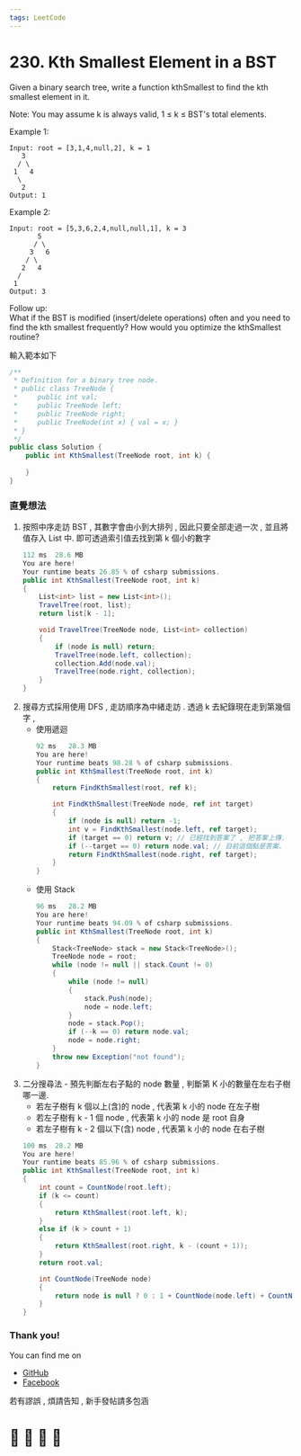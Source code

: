 ```yaml
---
tags: LeetCode
---
```


# 230. Kth Smallest Element in a BST
Given a binary search tree, write a function kthSmallest to find the kth smallest element in it.

Note:
You may assume k is always valid, 1 ≤ k ≤ BST's total elements.

Example 1:

```
Input: root = [3,1,4,null,2], k = 1
   3
  / \
 1   4
  \
   2
Output: 1
```

Example 2:
```
Input: root = [5,3,6,2,4,null,null,1], k = 3
       5
      / \
     3   6
    / \
   2   4
  /
 1
Output: 3
```
Follow up:    
What if the BST is modified (insert/delete operations) often and you need to find the kth smallest frequently? How would you optimize the kthSmallest routine?

輸入範本如下
```C#
/**
 * Definition for a binary tree node.
 * public class TreeNode {
 *     public int val;
 *     public TreeNode left;
 *     public TreeNode right;
 *     public TreeNode(int x) { val = x; }
 * }
 */
public class Solution {
    public int KthSmallest(TreeNode root, int k) {
        
    }
}
```

### 直覺想法

1. 按照中序走訪 BST , 其數字會由小到大排列 , 因此只要全部走過一次 , 並且將值存入 List 中. 即可透過索引值去找到第 k 個小的數字
    ```C#
    112 ms	28.6 MB
    You are here!
    Your runtime beats 26.85 % of csharp submissions.
    public int KthSmallest(TreeNode root, int k)
    {
        List<int> list = new List<int>();
        TravelTree(root, list);
        return list[k - 1];

        void TravelTree(TreeNode node, List<int> collection)
        {
            if (node is null) return;
            TravelTree(node.left, collection);
            collection.Add(node.val);
            TravelTree(node.right, collection);
        }
    }
    ```
2. 搜尋方式採用使用 DFS , 走訪順序為中緒走訪 . 透過 k 去紀錄現在走到第幾個字 ,  
    - 使用遞迴
        ```C#
        92 ms	28.3 MB
        You are here!
        Your runtime beats 98.28 % of csharp submissions.
        public int KthSmallest(TreeNode root, int k)
        {
            return FindKthSmallest(root, ref k);

            int FindKthSmallest(TreeNode node, ref int target)
            {
                if (node is null) return -1;
                int v = FindKthSmallest(node.left, ref target);
                if (target == 0) return v; // 已經找到答案了 , 把答案上傳.
                if (--target == 0) return node.val; // 目前這個點是答案.
                return FindKthSmallest(node.right, ref target);
            }
        }
        ```
    - 使用 Stack 
        ```C#
        96 ms	28.2 MB
        You are here!
        Your runtime beats 94.09 % of csharp submissions.
        public int KthSmallest(TreeNode root, int k)
        {
            Stack<TreeNode> stack = new Stack<TreeNode>();
            TreeNode node = root;
            while (node != null || stack.Count != 0)
            {
                while (node != null)
                {
                    stack.Push(node);
                    node = node.left;
                }
                node = stack.Pop();
                if (--k == 0) return node.val;
                node = node.right;
            }
            throw new Exception("not found");
        }
        ```
3. 二分搜尋法 - 預先判斷左右子點的 node 數量 , 判斷第 K 小的數量在左右子樹哪一邊.
    - 若左子樹有 k 個以上(含)的 node , 代表第 k 小的 node 在左子樹
    - 若左子樹有 k - 1 個 node , 代表第 k 小的 node 是 root 自身
    - 若左子樹有 k - 2 個以下(含) node , 代表第 k 小的 node 在右子樹
    ```C#
    100 ms	28.2 MB
    You are here!
    Your runtime beats 85.96 % of csharp submissions.
    public int KthSmallest(TreeNode root, int k)
    {
        int count = CountNode(root.left);
        if (k <= count)
        {
            return KthSmallest(root.left, k);
        }
        else if (k > count + 1)
        {
            return KthSmallest(root.right, k - (count + 1));
        }
        return root.val;

        int CountNode(TreeNode node)
        {
            return node is null ? 0 : 1 + CountNode(node.left) + CountNode(node.right);
        }
    }
    ```









### Thank you! 

You can find me on

- [GitHub](https://github.com/s0920832252)
- [Facebook](https://www.facebook.com/fourtune.chen)

若有謬誤 , 煩請告知 , 新手發帖請多包涵

# :100: :muscle: :tada: :sheep: 
